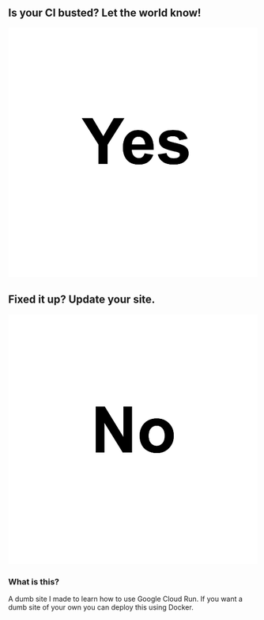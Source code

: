 

## Is your CI busted? Let the world know!

![yes!](images/yes.jpg)

## Fixed it up? Update your site.

![no!](images/no.jpg)

### What is this?

A dumb site I made to learn how to use Google Cloud Run. If you want a dumb site of your own you can deploy this using Docker.